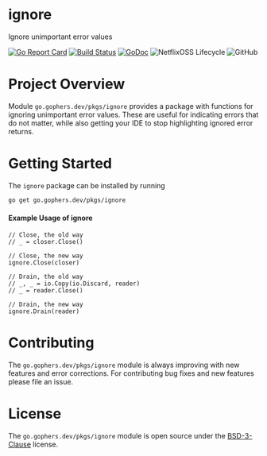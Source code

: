 ignore
======

Ignore unimportant error values

[![Go Report Card](https://goreportcard.com/badge/go.gophers.dev/pkgs/ignore)](https://goreportcard.com/report/go.gophers.dev/pkgs/ignore)
[![Build Status](https://travis-ci.com/shoenig/ignore.svg?branch=master)](https://travis-ci.com/shoenig/ignore)
[![GoDoc](https://godoc.org/go.gophers.dev/pkgs/ignore?status.svg)](https://godoc.org/go.gophers.dev/pkgs/ignore)
![NetflixOSS Lifecycle](https://img.shields.io/osslifecycle/shoenig/ignore.svg)
![GitHub](https://img.shields.io/github/license/shoenig/ignore.svg)

# Project Overview

Module `go.gophers.dev/pkgs/ignore` provides a package with functions for ignoring
unimportant error values. These are useful for indicating errors that do not matter,
while also getting your IDE to stop highlighting ignored error returns.

# Getting Started

The `ignore` package can be installed by running
```bash
go get go.gophers.dev/pkgs/ignore
```

#### Example Usage of ignore
```golang
// Close, the old way
// _ = closer.Close()

// Close, the new way
ignore.Close(closer)

// Drain, the old way
// _, _ = io.Copy(io.Discard, reader)
// _ = reader.Close()

// Drain, the new way
ignore.Drain(reader)
```

# Contributing

The `go.gophers.dev/pkgs/ignore` module is always improving with new features
and error corrections. For contributing bug fixes and new features please file an issue.

# License

The `go.gophers.dev/pkgs/ignore` module is open source under the [BSD-3-Clause](LICENSE) license.
